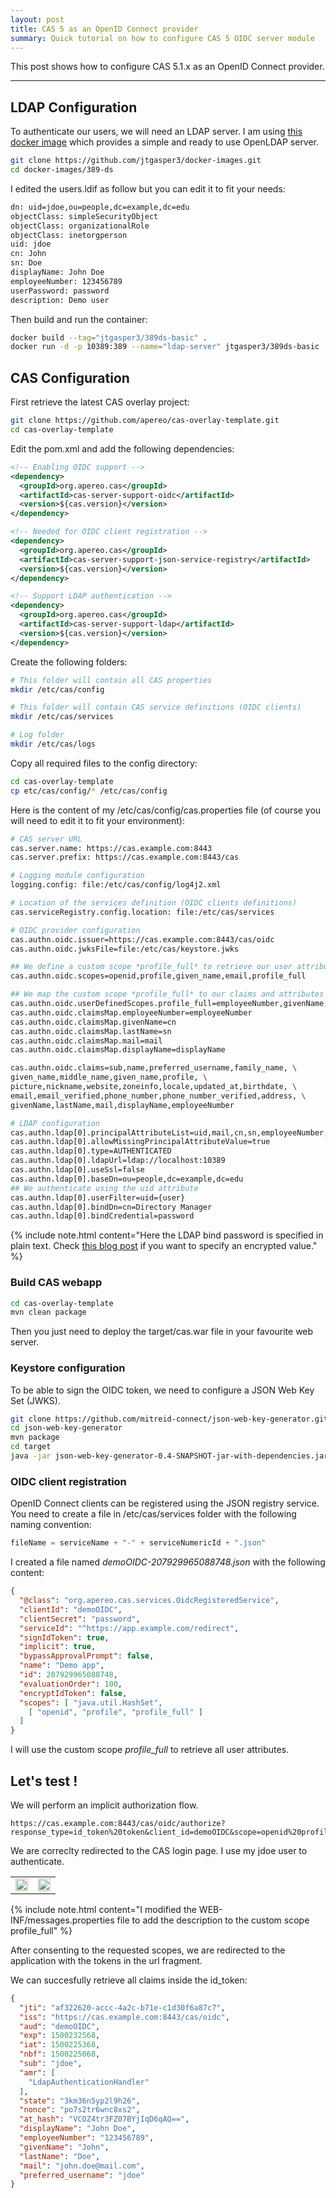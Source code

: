 ```yaml
---
layout: post
title: CAS 5 as an OpenID Connect provider
summary: Quick tutorial on how to configure CAS 5 OIDC server module
---
```


This post shows how to configure CAS 5.1.x as an OpenID Connect provider.

-----

## LDAP Configuration

To authenticate our users, we will need an LDAP server. I am using [this docker image](https://github.com/jtgasper3/docker-images/tree/master/389-ds) which provides a simple and ready to use OpenLDAP server.


```bash
git clone https://github.com/jtgasper3/docker-images.git
cd docker-images/389-ds
```

I edited the users.ldif as follow but you can edit it to fit your needs:

```bash
dn: uid=jdoe,ou=people,dc=example,dc=edu
objectClass: simpleSecurityObject
objectClass: organizationalRole
objectClass: inetorgperson
uid: jdoe
cn: John
sn: Doe
displayName: John Doe
employeeNumber: 123456789
userPassword: password
description: Demo user
```

Then build and run the container:

```bash
docker build --tag="jtgasper3/389ds-basic" .
docker run -d -p 10389:389 --name="ldap-server" jtgasper3/389ds-basic
```

## CAS Configuration

First retrieve the latest CAS overlay project:

```bash
git clone https://github.com/apereo/cas-overlay-template.git
cd cas-overlay-template
```

Edit the pom.xml and add the following dependencies:

```xml
<!-- Enabling OIDC support -->
<dependency>
  <groupId>org.apereo.cas</groupId>
  <artifactId>cas-server-support-oidc</artifactId>
  <version>${cas.version}</version>
</dependency>

<!-- Needed for OIDC client registration -->
<dependency>
  <groupId>org.apereo.cas</groupId>
  <artifactId>cas-server-support-json-service-registry</artifactId>
  <version>${cas.version}</version>
</dependency>

<!-- Support LDAP authentication -->
<dependency>
  <groupId>org.apereo.cas</groupId>
  <artifactId>cas-server-support-ldap</artifactId>
  <version>${cas.version}</version>
</dependency>
```

Create the following folders:

```bash
# This folder will contain all CAS properties
mkdir /etc/cas/config

# This folder will contain CAS service definitions (OIDC clients)
mkdir /etc/cas/services

# Log folder
mkdir /etc/cas/logs
```

Copy all required files to the config directory:

```bash
cd cas-overlay-template
cp etc/cas/config/* /etc/cas/config
```

Here is the content of my /etc/cas/config/cas.properties file (of course you will need to edit it to fit your environment):

```bash
# CAS server URL
cas.server.name: https://cas.example.com:8443
cas.server.prefix: https://cas.example.com:8443/cas

# Logging module configuration
logging.config: file:/etc/cas/config/log4j2.xml

# Location of the services definition (OIDC clients definitions)
cas.serviceRegistry.config.location: file:/etc/cas/services

# OIDC provider configuration
cas.authn.oidc.issuer=https://cas.example.com:8443/cas/oidc
cas.authn.oidc.jwksFile=file:/etc/cas/keystore.jwks

## We define a custom scope *profile_full* to retrieve our user attributes
cas.authn.oidc.scopes=openid,profile,given_name,email,profile_full

## We map the custom scope *profile_full* to our claims and attributes
cas.authn.oidc.userDefinedScopes.profile_full=employeeNumber,givenName,lastName,mail,displayName
cas.authn.oidc.claimsMap.employeeNumber=employeeNumber
cas.authn.oidc.claimsMap.givenName=cn
cas.authn.oidc.claimsMap.lastName=sn
cas.authn.oidc.claimsMap.mail=mail
cas.authn.oidc.claimsMap.displayName=displayName

cas.authn.oidc.claims=sub,name,preferred_username,family_name, \
given_name,middle_name,given_name,profile, \
picture,nickname,website,zoneinfo,locale,updated_at,birthdate, \
email,email_verified,phone_number,phone_number_verified,address, \
givenName,lastName,mail,displayName,employeeNumber

# LDAP configuration
cas.authn.ldap[0].principalAttributeList=uid,mail,cn,sn,employeeNumber,displayName
cas.authn.ldap[0].allowMissingPrincipalAttributeValue=true
cas.authn.ldap[0].type=AUTHENTICATED
cas.authn.ldap[0].ldapUrl=ldap://localhost:10389
cas.authn.ldap[0].useSsl=false
cas.authn.ldap[0].baseDn=ou=people,dc=example,dc=edu
## We authenticate using the uid attribute
cas.authn.ldap[0].userFilter=uid={user} 
cas.authn.ldap[0].bindDn=cn=Directory Manager
cas.authn.ldap[0].bindCredential=password
```

{% include note.html content="Here the LDAP bind password is specified in plain text. Check [this blog post](https://apereo.github.io/2017/03/24/cas51-ldapauthnjasypt-tutorial) if you want to specify an encrypted value." %}

### Build CAS webapp

```bash
cd cas-overlay-template
mvn clean package
```

Then you just need to deploy the target/cas.war file in your favourite web server.

### Keystore configuration

To be able to sign the OIDC token, we need to configure a JSON Web Key Set (JWKS).

```bash
git clone https://github.com/mitreid-connect/json-web-key-generator.git
cd json-web-key-generator
mvn package
cd target
java -jar json-web-key-generator-0.4-SNAPSHOT-jar-with-dependencies.jar -t RSA -s 2048 -i 1 -u sig -S -o /etc/cas/keystore.jwks
```

### OIDC client registration

OpenID Connect clients can be registered using the JSON registry service. You need to create a file in /etc/cas/services folder with the following naming convention:

```javascript
fileName = serviceName + "-" + serviceNumericId + ".json"
```

I created a file named *demoOIDC-207929965088748.json* with the following content:

```json
{
  "@class": "org.apereo.cas.services.OidcRegisteredService",
  "clientId": "demoOIDC",
  "clientSecret": "password",
  "serviceId": "^https://app.example.com/redirect",
  "signIdToken": true,
  "implicit": true,
  "bypassApprovalPrompt": false,
  "name": "Demo app",
  "id": 207929965088748,
  "evaluationOrder": 100,
  "encryptIdToken": false,
  "scopes": [ "java.util.HashSet",
    [ "openid", "profile", "profile_full" ]
  ]
}
```

I will use the custom scope *profile_full* to retrieve all user attributes.

## Let's test !

We will perform an implicit authorization flow.

```
https://cas.example.com:8443/cas/oidc/authorize?response_type=id_token%20token&client_id=demoOIDC&scope=openid%20profile%20profile_full&redirect_uri=https%3A%2F%2Fapp.example.com%2Fredirect&state=3km36n5yp2l9h26&nonce=po7s2tr6wnc8xs2
```

We are correclty redirected to the CAS login page. I use my jdoe user to authenticate.

<table>
<tr>
<td><img src="/images/login.png" style="width: 100%; height: auto"/></td>
<td><img src="/images/consent.png" style="width: 100%; height: auto"/></td>
</tr>
</table>

{% include note.html content="I modified the WEB-INF/messages.properties file to add the description to the custom scope profile_full" %}

After consenting to the requested scopes, we are redirected to the application with the tokens in the url fragment.

We can succesfully retrieve all claims inside the id_token:

```json
{
  "jti": "af322620-accc-4a2c-b71e-c1d30f6a87c7",
  "iss": "https://cas.example.com:8443/cas/oidc",
  "aud": "demoOIDC",
  "exp": 1500232568,
  "iat": 1500225368,
  "nbf": 1500225068,
  "sub": "jdoe",
  "amr": [
    "LdapAuthenticationHandler"
  ],
  "state": "3km36n5yp2l9h26",
  "nonce": "po7s2tr6wnc8xs2",
  "at_hash": "VCOZ4tr3FZ07BYjIqD6qAQ==",
  "displayName": "John Doe",
  "employeeNumber": "123456789",
  "givenName": "John",
  "lastName": "Doe",
  "mail": "john.doe@mail.com",
  "preferred_username": "jdoe"
}
```
